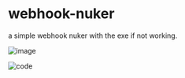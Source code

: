 # webhook-nuker
a simple webhook nuker with the exe if not working. 


![image](https://user-images.githubusercontent.com/94129991/189475108-5e3990be-1265-4a52-a8d1-681a99a881d2.png)

![code](https://user-images.githubusercontent.com/94129991/189475134-46c5db4a-9eba-4867-a97d-34eebfb29a7c.png)


